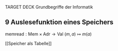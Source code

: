 TARGET DECK
Grundbegriffe der Informatik

9 Auslesefunktion eines Speichers
---
$\text{memread} : \text{Mem} \times \text{Adr} \rightarrow \text{Val}$
$(m, a) \mapsto m(a)$
<!--ID: 1707066213941-->

[[Speicher als Tabelle]]